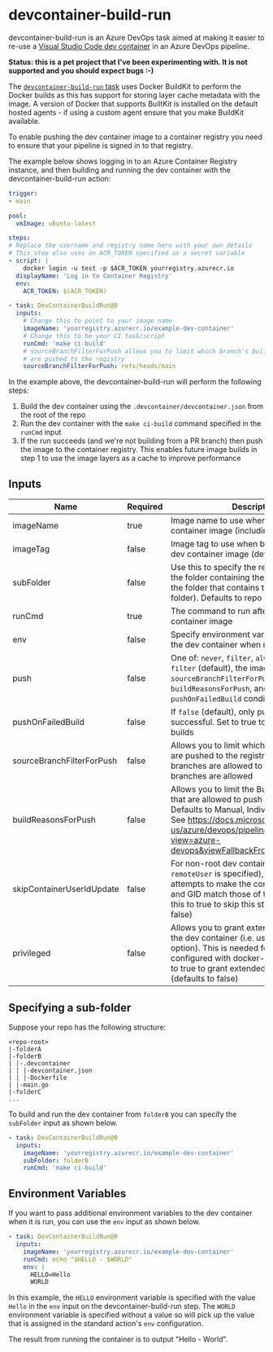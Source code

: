 # devcontainer-build-run

devcontainer-build-run is an Azure DevOps task aimed at making it easier to re-use a [Visual Studio Code dev container](https://code.visualstudio.com/) in an Azure DevOps pipeline.

**Status: this is a pet project that I've been experimenting with. It is not supported and you should expect bugs :-)**

The [`devcontainer-build-run` task](https://marketplace.visualstudio.com/items?itemName=stuartleeks.devcontainer-build-run) uses Docker BuildKit to perform the Docker builds as this has support for storing layer cache metadata with the image. A version of Docker that supports BuiltKit is installed on the default hosted agents - if using a custom agent ensure that you make BuildKit available.

To enable pushing the dev container image to a container registry you need to ensure that your pipeline is signed in to that registry.

The example below shows logging in to an Azure Container Registry instance, and then building and running the dev container with the devcontainer-build-run action:

```yaml
trigger:
- main

pool:
  vmImage: ubuntu-latest

steps:
# Replace the username and registry name here with your own details
# This step also uses an ACR_TOKEN specified as a secret variable
- script: |
    docker login -u test -p $ACR_TOKEN yourregistry.azurecr.io
  displayName: 'Log in to Container Registry'
  env:
    ACR_TOKEN: $(ACR_TOKEN)

- task: DevContainerBuildRun@0
  inputs:
    # Change this to point to your image name
    imageName: 'yourregistry.azurecr.io/example-dev-container'
    # Change this to be your CI task/script
    runCmd: 'make ci-build'
    # sourceBranchFilterForPush allows you to limit which branch's builds
    # are pushed to the registry
    sourceBranchFilterForPush: refs/heads/main
```

In the example above, the devcontainer-build-run will perform the following steps:

1. Build the dev container using the `.devcontainer/devcontainer.json` from the root of the repo
2. Run the dev container with the `make ci-build` command specified in the `runCmd` input
3. If the run succeeds (and we're not building from a PR branch) then push the image to the container registry. This enables future image builds in step 1 to use the image layers as a cache to improve performance

## Inputs

| Name                      | Required | Description                                                                                                                                                                                                                                                      |
| ------------------------- | -------- | ---------------------------------------------------------------------------------------------------------------------------------------------------------------------------------------------------------------------------------------------------------------- |
| imageName                 | true     | Image name to use when building the dev container image (including registry)                                                                                                                                                                                     |
| imageTag                  | false    | Image tag to use when building/pushing the dev container image (defaults to `latest`)                                                                                                                                                                            |
| subFolder                 | false    | Use this to specify the repo-relative path to the folder containing the dev container (i.e. the folder that contains the `.devcontainer` folder). Defaults to repo root                                                                                          |
| runCmd                    | true     | The command to run after building the dev container image                                                                                                                                                                                                        |
| env                       | false    | Specify environment variables to pass to the dev container when run                                                                                                                                                                                              |
| push                      | false    | One of: `never`, `filter`, `always`. When set to `filter` (default), the image if pushed if the `sourceBranchFilterForPush`, `buildReasonsForPush`, and `pushOnFailedBuild` conditions are met                                                                   |
| pushOnFailedBuild         | false    | If `false` (default), only push if the build is successful. Set to true to push on failed builds                                                                                                                                                                 |
| sourceBranchFilterForPush | false    | Allows you to limit which branch's builds are pushed to the registry (only specified branches are allowed to push). If empty, all branches are allowed                                                                                                           |
| buildReasonsForPush       | false    | Allows you to limit the Build.Reason values that are allowed to push to the registry. Defaults to Manual, IndividualCI, BatchedCI. See https://docs.microsoft.com/en-us/azure/devops/pipelines/build/variables?view=azure-devops&viewFallbackFrom=vsts&tabs=yaml |
| skipContainerUserIdUpdate | false    | For non-root dev containers (i.e. where `remoteUser` is specified), the action attempts to make the container user UID and GID match those of the host user. Set this to true to skip this step (defaults to false)                                              |
| privileged                | false    | Allows you to grant extended privileges to the dev container (i.e. using --privileged option). This is needed for dev containers configured with docker-in-docker. Set this to true to grant extended privileges (defaults to false)                             |

## Specifying a sub-folder

Suppose your repo has the following structure:

```
<repo-root>
|-folderA
|-folderB
| |-.devcontainer
| | |-devcontainer.json
| | |-Dockerfile
| |-main.go
|-folderC
...
```

To build and run the dev container from `folderB` you can specify the `subFolder` input as shown below.

```yaml
- task: DevContainerBuildRun@0
  inputs:
    imageName: 'yourregistry.azurecr.io/example-dev-container'
    subFolder: folderB
    runCmd: 'make ci-build'
```

## Environment Variables

If you want to pass additional environment variables to the dev container when it is run, you can use the `env` input as shown below.


```yaml
- task: DevContainerBuildRun@0
  inputs:
    imageName: 'yourregistry.azurecr.io/example-dev-container'
    runCmd: echo "$HELLO - $WORLD"
    env: |
      HELLO=Hello
      WORLD
```

In this example, the `HELLO` environment variable is specified with the value `Hello` in the `env` input on the devcontainer-build-run step. The `WORLD` environment variable is specified without a value so will pick up the value that is assigned in the standard action's `env` configuration.

The result from running the container is to output "Hello - World".
